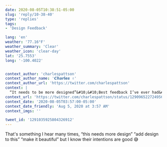 ```yaml
---
date: 2020-08-05T10:38:51-05:00
slug: 'reply/10-38-40'
type: 'replies'
tags:
- 'Design Feedback'

lang: 'en'
weather: '77.16°F'
weather_summary: 'Clear'
weather_icon: 'clear-day'
lat: '25.7553'
long: '-100.4022'


context_author: 'charlespattson'
context_author_name: '𝘾𝙝𝙖𝙧𝙡𝙚𝙨 ✌️'
context_author_url: 'https://twitter.com/charlespattson'
context: |
  “It needs to be more designed”&#10;&#10;Best feedback I’ve ever had&#10;&#10;What’s yours?
context_url: 'https://twitter.com/charlespattson/status/1290965227249565696?s=12'
context_date: '2020-08-05T03:57:00-05:00'
context_date_friendly: 'Aug 5, 2020 at 3:57 AM'
context_imgs: ''

tweet_id: '1291035925804326912'
---
```

That's something I hear many times, “this needs more design” “add design to this” “make it beautiful” but I know their intentions are good 😅 